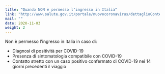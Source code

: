 ```yaml
---
title: "Quando NON è permesso l'ingresso in Italia"
link: "http://www.salute.gov.it/portale/nuovocoronavirus/dettaglioContenutiNuovoCoronavirus.jsp?lingua=italiano&id=5411&area=nuovoCoronavirus&menu=vuoto&tab=10"
mail: ""
date: 2020-11-03
weight: 2
---
```


Non è permesso l'ingresso in Italia in caso di:
- Diagnosi di positività per COVID-19
- Presenza di sintomatologia compatibile con COVID-19
- Contatto stretto con un caso positivo confermato di COVID-19 nei 14 giorni precedenti il viaggio
